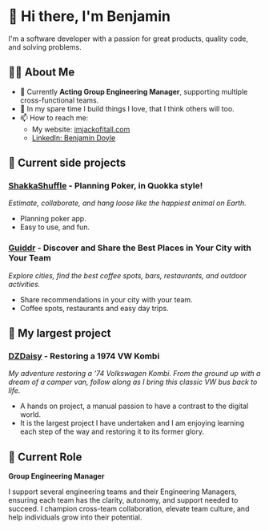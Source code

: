 # 👋 Hi there, I'm Benjamin

I'm a software developer with a passion for great products, quality code, and solving problems.

## 👨‍💻 About Me

- 🚀 Currently **Acting Group Engineering Manager**, supporting multiple cross-functional teams.
- 🔧 In my spare time I build things I love, that I think others will too.
- 📫 How to reach me:
  - My website: [imjackofitall.com](https://imjackofitall.com)
  - [LinkedIn: Benjamin Doyle](https://www.linkedin.com/in/benjamin-doyle-aus/)
 
## 📌 Current side projects
### [ShakkaShuffle](https://www.shakkashuffle.com) - Planning Poker, in Quokka style!
_Estimate, collaborate, and hang loose like the happiest animal on Earth._
- Planning poker app.
- Easy to use, and fun.

### [Guiddr](https://www.guiddr.com) - Discover and Share the Best Places in Your City with Your Team
_Explore cities, find the best coffee spots, bars, restaurants, and outdoor activities._
- Share recommendations in your city with your team.
- Coffee spots, restaurants and easy day trips.

## 🌼 My largest project
### [DZDaisy](https://dzdaisy.com) - Restoring a 1974 VW Kombi
_My adventure restoring a '74 Volkswagen Kombi. From the ground up with a dream of a camper van, follow along as I bring this classic VW bus back to life._
- A hands on project, a manual passion to have a contrast to the digital world.
- It is the largest project I have undertaken and I am enjoying learning each step of the way and restoring it to its former glory.

## 🔭 Current Role

**Group Engineering Manager**  

I support several engineering teams and their Engineering Managers, ensuring each team has the clarity, autonomy, and support needed to succeed. I champion cross-team collaboration, elevate team culture, and help individuals grow into their potential.
